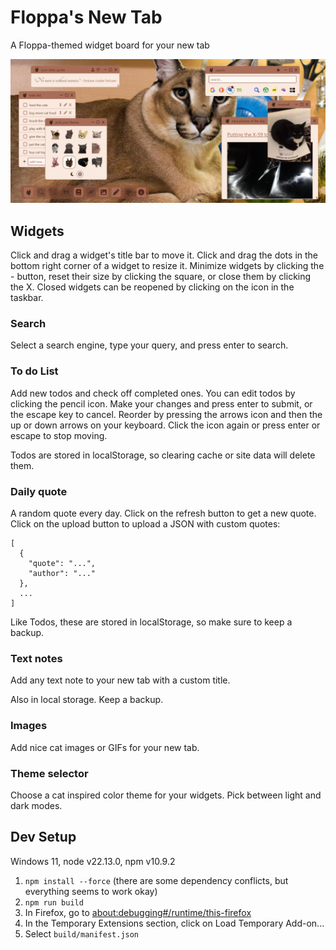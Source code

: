 # Floppa's New Tab

A Floppa-themed widget board for your new tab

![Widget Board](images/floppa_new_tab.png)

## Widgets

Click and drag a widget's title bar to move it. Click and drag the dots in the
bottom right corner of a widget to resize it.
Minimize widgets by clicking the - button, reset their size by clicking the
square, or close them by clicking the X. Closed widgets can be reopened by
clicking on the icon in the taskbar.

### Search

Select a search engine, type your query, and press enter to search.

### To do List

Add new todos and check off completed ones.
You can edit todos by clicking the pencil icon.
Make your changes and press enter to submit, or the escape key to cancel.
Reorder by pressing the arrows icon and then the up or down arrows on your keyboard. Click the icon again or press enter or escape to stop moving.

Todos are stored in localStorage,
so clearing cache or site data will delete them.

### Daily quote

A random quote every day. Click on the refresh button to get a new quote. Click
on the upload button to upload a JSON with custom quotes:

```
[
  {
    "quote": "...",
    "author": "..."
  },
  ...
]
```

Like Todos, these are
stored in localStorage, so make sure to keep a backup.

### Text notes

Add any text note to your new tab with a custom title.

Also in local storage. Keep a backup.

### Images

Add nice cat images or GIFs for your new tab.

### Theme selector

Choose a cat inspired color theme for your widgets. Pick between light and dark
modes.

## Dev Setup

Windows 11, node v22.13.0, npm v10.9.2

1. `npm install --force` (there are some dependency conflicts, but everything seems to work okay)
2. `npm run build`
3. In Firefox, go to [about:debugging#/runtime/this-firefox](about:debugging#/runtime/this-firefox)
4. In the Temporary Extensions section, click on Load Temporary Add-on...
5. Select `build/manifest.json`
